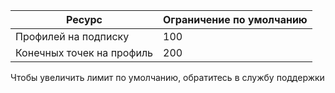 Ресурс| Ограничение по умолчанию
---|---
Профилей на подписку | 100
Конечных точек на профиль| 200

Чтобы увеличить лимит по умолчанию, обратитесь в службу поддержки

<!---HONumber=Oct15_HO3-->